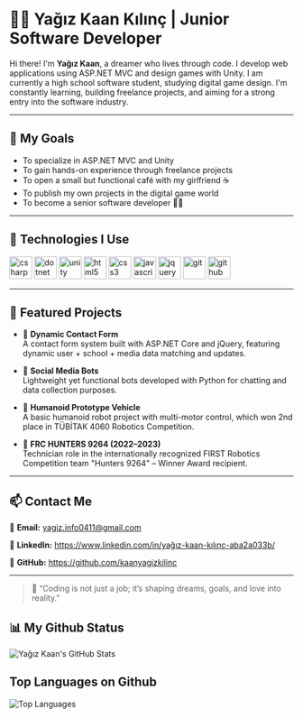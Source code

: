 # 👨‍💻 Yağız Kaan Kılınç | Junior Software Developer

Hi there! I'm **Yağız Kaan**, a dreamer who lives through code. I develop web applications using ASP.NET MVC and design games with Unity. I am currently a high school software student, studying digital game design. I'm constantly learning, building freelance projects, and aiming for a strong entry into the software industry.

---

## 🎯 My Goals

- To specialize in ASP.NET MVC and Unity  
- To gain hands-on experience through freelance projects  
- To open a small but functional café with my girlfriend ☕  
- To publish my own projects in the digital game world  
- To become a senior software developer 👨‍💻  

---

## 🧰 Technologies I Use

<p align="left">
  <img src="https://cdn.jsdelivr.net/gh/devicons/devicon/icons/csharp/csharp-original.svg" alt="csharp" width="40" height="40"/>
  <img src="https://cdn.jsdelivr.net/gh/devicons/devicon/icons/dotnetcore/dotnetcore-original.svg" alt="dotnet" width="40" height="40"/>
  <img src="https://cdn.jsdelivr.net/gh/devicons/devicon/icons/unity/unity-original.svg" alt="unity" width="40" height="40"/>
  <img src="https://cdn.jsdelivr.net/gh/devicons/devicon/icons/html5/html5-original.svg" alt="html5" width="40" height="40"/>
  <img src="https://cdn.jsdelivr.net/gh/devicons/devicon/icons/css3/css3-original.svg" alt="css3" width="40" height="40"/>
  <img src="https://cdn.jsdelivr.net/gh/devicons/devicon/icons/javascript/javascript-original.svg" alt="javascript" width="40" height="40"/>
  <img src="https://cdn.jsdelivr.net/gh/devicons/devicon/icons/jquery/jquery-original.svg" alt="jquery" width="40" height="40"/>
  <img src="https://cdn.jsdelivr.net/gh/devicons/devicon/icons/git/git-original.svg" alt="git" width="40" height="40"/>
  <img src="https://cdn.jsdelivr.net/gh/devicons/devicon/icons/github/github-original.svg" alt="github" width="40" height="40"/>
</p>

---

## 📌 Featured Projects

- 🔹 **Dynamic Contact Form**  
  A contact form system built with ASP.NET Core and jQuery, featuring dynamic user + school + media data matching and updates.

- 🔹 **Social Media Bots**  
  Lightweight yet functional bots developed with Python for chatting and data collection purposes.

- 🔹 **Humanoid Prototype Vehicle**  
  A basic humanoid robot project with multi-motor control, which won 2nd place in TÜBİTAK 4060 Robotics Competition.

- 🔹 **FRC HUNTERS 9264 (2022–2023)**  
  Technician role in the internationally recognized FIRST Robotics Competition team "Hunters 9264" – Winner Award recipient.

---

## 📫 Contact Me

📧 **Email:** yagiz.info0411@gmail.com  

🔗 **LinkedIn:** https://www.linkedin.com/in/yağız-kaan-kılınç-aba2a033b/

📁 **GitHub:** https://github.com/kaanyagizkilinc

---

> 💬 “Coding is not just a job; it’s shaping dreams, goals, and love into reality.”


## 📊 My Github Status 
<p align="left"> <img src="https://github-readme-stats.vercel.app/api?username=kaanyagizkilinc&show_icons=true&theme=github_dark&locale=en" alt="Yağız Kaan's GitHub Stats" /> </p>


## Top Languages on Github
<p align="left"> <img src="https://github-readme-stats.vercel.app/api/top-langs/?username=kaanyagizkilinc&layout=compact&theme=github_dark" alt="Top Languages" /> </p>
